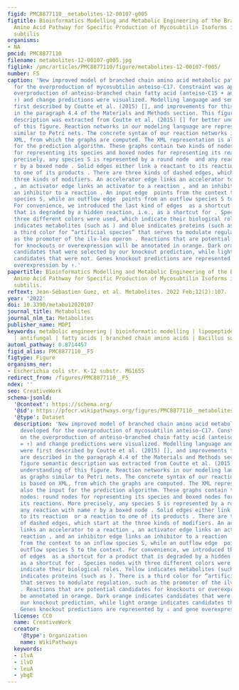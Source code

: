```yaml
---
figid: PMC8877110__metabolites-12-00107-g005
figtitle: Bioinformatics Modelling and Metabolic Engineering of the Branched Chain
  Amino Acid Pathway for Specific Production of Mycosubtilin Isoforms in Bacillus
  subtilis
organisms:
- NA
pmcid: PMC8877110
filename: metabolites-12-00107-g005.jpg
figlink: /pmc/articles/PMC8877110/figure/metabolites-12-00107-f005/
number: F5
caption: 'New improved model of branched chain amino acid metabolic pathway developed
  for the overproduction of mycosubtilin anteiso-C17. Constraint was applied on the
  overproduction of anteiso-branched chain fatty acid (anteiso-C15 + anteiso-C17 =
  ↑) and change predictions were visualized. Modelling language and semantics were
  first described by Coutte et al. (2015) [], and improvements for this work are described
  in the paragraph 4.4 of the Materials and Methods section. This figure semantic
  description was extracted from Coutte et al. (2015) [] for better understanding
  of this figure. Reaction networks in our modeling language are represented as graphs
  similar to Petri nets. The concrete syntax of our reaction networks is based on
  XML, from which the graphs are computed. The XML representation is also the input
  for the prediction algorithm. These graphs contain two kinds of nodes: round nodes
  for representing its species and boxed nodes for representing its reactions. More
  precisely, any species S is represented by a round node  and any reaction with name
  r by a boxed node . Solid edges either link a reactant to its reaction  or a reaction
  to one of its products . There are three kinds of dashed edges, which start at the
  three kinds of modifiers. An accelerator edge links an accelerator to a reaction
  , an activator edge links an activator to a reaction , and an inhibitor edge links
  an inhibitor to a reaction . An input edge  points from the context to an inflow
  species S, while an outflow edge  points from an outflow species S to the context.
  For convenience, we introduced the last kind of edges  as a shortcut for a product
  that is degraded by a hidden reaction, i.e., as a shortcut for . Species nodes with
  three different colors were used, which indicate their biological roles. Yellow
  indicates metabolites (such as ) and blue indicates proteins (such as ). There is
  a third color for “artificial species” that serves to modulate regulation, such
  as the promoter of the ilv-leu operon . Reactions that are potential candidates
  for knockouts or overexpression will be annotated in orange. Dark orange indicates
  candidates that were selected by our knockout prediction, while light orange indicates
  candidates that were not. Genes knockout predictions are represented by ⇓ and gene
  overexpression by ↑.'
papertitle: Bioinformatics Modelling and Metabolic Engineering of the Branched Chain
  Amino Acid Pathway for Specific Production of Mycosubtilin Isoforms in Bacillus
  subtilis.
reftext: Jean-Sébastien Guez, et al. Metabolites. 2022 Feb;12(2):107.
year: '2022'
doi: 10.3390/metabo12020107
journal_title: Metabolites
journal_nlm_ta: Metabolites
publisher_name: MDPI
keywords: metabolic engineering | bioinformatic modelling | lipopeptides | mycosubtilin
  | antifungal | fatty acids | branched chain amino acids | Bacillus subtilis
automl_pathway: 0.8714457
figid_alias: PMC8877110__F5
figtype: Figure
organisms_ner:
- Escherichia coli str. K-12 substr. MG1655
redirect_from: /figures/PMC8877110__F5
ndex: ''
seo: CreativeWork
schema-jsonld:
  '@context': https://schema.org/
  '@id': https://pfocr.wikipathways.org/figures/PMC8877110__metabolites-12-00107-g005.html
  '@type': Dataset
  description: 'New improved model of branched chain amino acid metabolic pathway
    developed for the overproduction of mycosubtilin anteiso-C17. Constraint was applied
    on the overproduction of anteiso-branched chain fatty acid (anteiso-C15 + anteiso-C17
    = ↑) and change predictions were visualized. Modelling language and semantics
    were first described by Coutte et al. (2015) [], and improvements for this work
    are described in the paragraph 4.4 of the Materials and Methods section. This
    figure semantic description was extracted from Coutte et al. (2015) [] for better
    understanding of this figure. Reaction networks in our modeling language are represented
    as graphs similar to Petri nets. The concrete syntax of our reaction networks
    is based on XML, from which the graphs are computed. The XML representation is
    also the input for the prediction algorithm. These graphs contain two kinds of
    nodes: round nodes for representing its species and boxed nodes for representing
    its reactions. More precisely, any species S is represented by a round node  and
    any reaction with name r by a boxed node . Solid edges either link a reactant
    to its reaction  or a reaction to one of its products . There are three kinds
    of dashed edges, which start at the three kinds of modifiers. An accelerator edge
    links an accelerator to a reaction , an activator edge links an activator to a
    reaction , and an inhibitor edge links an inhibitor to a reaction . An input edge  points
    from the context to an inflow species S, while an outflow edge  points from an
    outflow species S to the context. For convenience, we introduced the last kind
    of edges  as a shortcut for a product that is degraded by a hidden reaction, i.e.,
    as a shortcut for . Species nodes with three different colors were used, which
    indicate their biological roles. Yellow indicates metabolites (such as ) and blue
    indicates proteins (such as ). There is a third color for “artificial species”
    that serves to modulate regulation, such as the promoter of the ilv-leu operon
    . Reactions that are potential candidates for knockouts or overexpression will
    be annotated in orange. Dark orange indicates candidates that were selected by
    our knockout prediction, while light orange indicates candidates that were not.
    Genes knockout predictions are represented by ⇓ and gene overexpression by ↑.'
  license: CC0
  name: CreativeWork
  creator:
    '@type': Organization
    name: WikiPathways
  keywords:
  - ilvA
  - ilvD
  - leuA
  - ybgE
---
```

